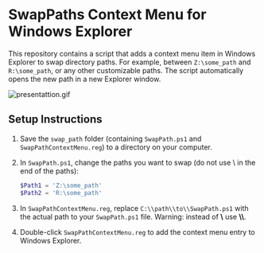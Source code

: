 # SwapPaths Context Menu for Windows Explorer

This repository contains a script that adds a context menu item in Windows Explorer to swap
directory paths. For example, between `Z:\some_path` and `R:\some_path`, or any other customizable paths.
The script automatically opens the new path in a new Explorer window.

![presentattion.gif](presentation.gif)

## Setup Instructions

1. Save the `swap_path` folder (containing `SwapPath.ps1` and `SwapPathContextMenu.reg`) to a directory on your computer.

2. In `SwapPath.ps1`, change the paths you want to swap (do not use \ in the end of the paths):
    ```powershell
    $Path1 = 'Z:\some_path'
    $Path2 = 'R:\some_path'
    ```

3. In `SwapPathContextMenu.reg`, replace `C:\\path\\to\\SwapPath.ps1` with the actual path to your `SwapPath.ps1` file. Warning: instead of **\\** use **\\\\**.

4. Double-click `SwapPathContextMenu.reg` to add the context menu entry to Windows Explorer.

